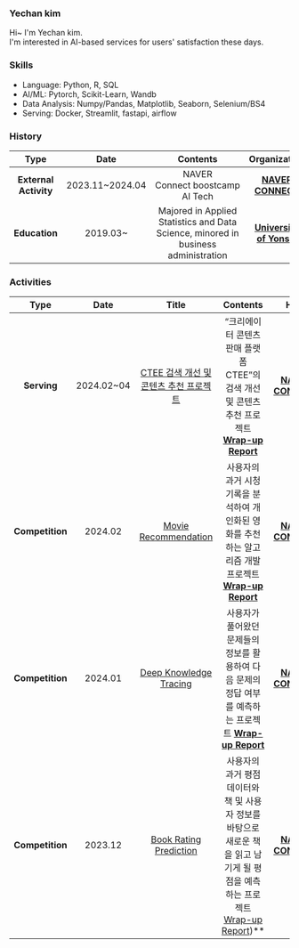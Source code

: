 ### Yechan kim
Hi~ I'm Yechan kim.  
I'm interested in AI-based services for users' satisfaction these days.  

### Skills
* Language: Python, R, SQL
* AI/ML: Pytorch, Scikit-Learn, Wandb
* Data Analysis: Numpy/Pandas, Matplotlib, Seaborn, Selenium/BS4
* Serving: Docker, Streamlit, fastapi, airflow

### History

| **Type** | **Date** | **Contents** | **Organization** |
|:--------:|:--------:|:--------:|:--------:|
| **External Activity** | 2023.11~2024.04 | NAVER Connect boostcamp AI Tech | **[NAVER CONNECT](https://www.connect.or.kr/)** |
| **Education** | 2019.03~  | Majored in  Applied Statistics and Data Science, minored in business administration| **[University of Yonsei](https://www.yonsei.ac.kr/sc/)** |


### Activities
| **Type** | **Date** | **Title** |**Contents** | **Host** |
|:--------:|:--------:|:--------:|:--------:|:--------:|
| **Serving** | 2024.02~04 | [CTEE 검색 개선 및 콘텐츠 추천 프로젝트](https://github.com/yechance7/level2-3-recsys-finalproject-recsys-06.git) | “크리에이터 콘텐츠 판매 플랫폼 CTEE”의 검색 개선 및 콘텐츠 추천 프로젝트 **[Wrap-up Report](https://www.notion.so/RecSys_6-Digital-Goods-Rec-Wrap-up-Report-b36a885469104f42b7cc4565c4e97cb0?pvs=21)**| **[NAVER CONNECT](https://www.connect.or.kr/)** |
| **Competition** | 2024.02 | [Movie Recommendation](https://github.com/yechance7/level2-movierecommendation-recsys-06.git) | 사용자의 과거 시청기록을 분석하여 개인화된 영화를 추천하는 알고리즘 개발 프로젝트 **[Wrap-up Report](https://www.notion.so/RecSys_6-Movie_Recommendation-Wrap-up-Report-22103c9fa8e542dc8aadad04a3b53ef6?pvs=21)** | **[NAVER CONNECT](https://www.connect.or.kr/)** |
| **Competition** | 2024.01 | [Deep Knowledge Tracing](https://github.com/yechance7/level2-dkt-recsys-06.git) | 사용자가 풀어왔던 문제들의 정보를 활용하여 다음 문제의 정답 여부를 예측하는 프로젝트 **[Wrap-up Report](https://www.notion.so/RecSys_6-Deep_Knowledge_Tracing-Wrap-up-Report-ce1257dbea7a4c9e9b66a5f112240787?pvs=21)**| **[NAVER CONNECT](https://www.connect.or.kr/)** |
| **Competition** | 2023.12 | [Book Rating Prediction](https://github.com/yechance7/level1-bookratingprediction-recsys-01.git) | 사용자의 과거 평점 데이터와 책 및 사용자 정보를 바탕으로 새로운 책을 읽고 남기게 될 평점을 예측하는 프로젝트 [Wrap-up Report](https://www.notion.so/RecSys_1-Book_Rating_Prediction-Wrap-up-Report-43faa2bc13c642d0a2defb167edc7662?pvs=21))** | **[NAVER CONNECT](https://www.connect.or.kr/)** | 

